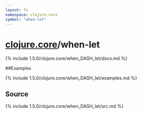 ```yaml
---
layout: fn
namespace: clojure.core
symbol: "when-let"
---
```


# [clojure.core](../)/when-let

{% include 1.5.0/clojure.core/when_DASH_let/docs.md %}

##Examples

{% include 1.5.0/clojure.core/when_DASH_let/examples.md %}
## Source
{% include 1.5.0/clojure.core/when_DASH_let/src.md %}

